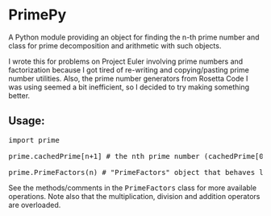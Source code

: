 PrimePy
=======

A Python module providing an object for finding the n-th prime number and class for prime decomposition and arithmetic with such objects.


I wrote this for problems on Project Euler involving prime numbers and factorization because I got tired of re-writing and copying/pasting prime number utilities. Also, the prime number generators from Rosetta Code I was using seemed a bit inefficient, so I decided to try making something better.

## Usage:
<pre>
import prime

prime.cachedPrime[n+1] # the nth prime number (cachedPrime[0] is 2)

prime.PrimeFactors(n) # "PrimeFactors" object that behaves like a dict (prime:power pairs corresponding to natural number n)
</pre>
See the methods/comments in the <tt>PrimeFactors</tt> class for more available operations. Note also that the multiplication, division and addition operators are overloaded.
